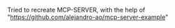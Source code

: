 Tried to recreate MCP-SERVER, with the help of "https://github.com/alejandro-ao/mcp-server-example"
